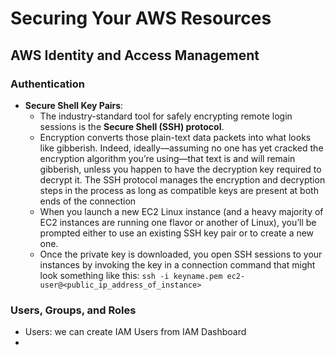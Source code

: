 # Securing Your AWS Resources

## AWS Identity and Access Management

### Authentication
- **Secure Shell Key Pairs**:
  - The industry-standard tool for safely encrypting remote login sessions is the **Secure Shell (SSH) protocol**.
  - Encryption converts those plain-text data packets into what looks like gibberish. Indeed, ideally—assuming no one has yet cracked the encryption algorithm you’re using—that text is and will remain gibberish, unless you happen to have the decryption key required to decrypt it. The SSH protocol manages the encryption and decryption steps in the process as long as compatible keys are present at both ends of the connection
  - When you launch a new EC2 Linux instance (and a heavy majority of EC2 instances are running one flavor or another of Linux), you’ll be prompted either to use an existing SSH key pair or to create a new one.
  - Once the private key is downloaded, you open SSH sessions to your instances by invoking the key in a connection command that might look something like this: ```ssh -i keyname.pem ec2-user@<public_ip_address_of_instance>```
  
### Users, Groups, and Roles
- Users: we can create IAM Users from IAM Dashboard
- 
